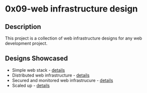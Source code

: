 # 0x09-web infrastructure design

## Description

This project is a collection of web infrastructure designs for any web development project.

## Designs Showcased

- Simple web stack - [details](0-simple_web_stack.md)
- Distributed web infrastructure - [details](1-distributed_web_infrastructure.md)
- Secured and monitored web infrastrucure - [details](2-secured_and_monitored_web_infrastructure.md)
- Scaled up - [details](3-scale_up.md)
